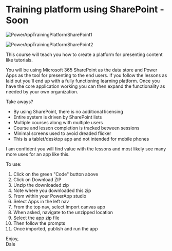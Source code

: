 # Training platform using SharePoint - Soon
 
![PowerAppTrainingPlatformSharePoint1](https://user-images.githubusercontent.com/2302848/238735602-21e6215b-85e6-412e-9bcc-690a231edd6f.png)

![PowerAppTrainingPlatformSharePoint2](https://user-images.githubusercontent.com/2302848/238735955-802e30a6-bb47-4d0c-916d-b641140e8247.png)

This course will teach you how to create a platform for presenting content like tutorials.

You will be using Microsoft 365 SharePoint as the data store and Power Apps as the tool for presenting to the end users. If you follow the lessons as laid out you'll end up with a fully functioning learning platform. Once you have the core application working you can then expand the functionality as needed by your own organization.

Take aways?

- By using SharePoint, there is no additional licensing
- Entire system is driven by SharePoint lists
- Multiple courses along with multiple users
- Course and lesson completion is tracked between sessions
- Minimal screens used to avoid dreaded flicker
- This is a tablet/desktop app and not intended for mobile phones

I am confident you will find value with the lessons and most likely see many more uses for an app like this.

To use:

1. Click on the green "Code" button above
2. Click on Download ZIP
3. Unzip the downloaded zip
4. Note where you downloaded this zip
5. From within your PowerApp studio
6. Select Apps in the left nav
7. From the top nav, select Import canvas app
8. When asked, navigate to the unzipped location
9. Select the app zip file
10. Then follow the prompts
11. Once imported, publish and run the app

Enjoy,  
Dale
